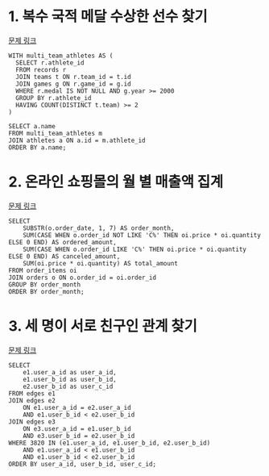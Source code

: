 # 1. 복수 국적 메달 수상한 선수 찾기

[문제 링크](https://solvesql.com/problems/multiple-medalist/)

```MYSQL
WITH multi_team_athletes AS (
  SELECT r.athlete_id
  FROM records r
  JOIN teams t ON r.team_id = t.id
  JOIN games g ON r.game_id = g.id
  WHERE r.medal IS NOT NULL AND g.year >= 2000
  GROUP BY r.athlete_id
  HAVING COUNT(DISTINCT t.team) >= 2
)

SELECT a.name
FROM multi_team_athletes m
JOIN athletes a ON a.id = m.athlete_id
ORDER BY a.name;
```

# 2. 온라인 쇼핑몰의 월 별 매출액 집계

[문제 링크](https://solvesql.com/problems/shoppingmall-monthly-summary/)

```MYSQL
SELECT
    SUBSTR(o.order_date, 1, 7) AS order_month,
    SUM(CASE WHEN o.order_id NOT LIKE 'C%' THEN oi.price * oi.quantity ELSE 0 END) AS ordered_amount,
    SUM(CASE WHEN o.order_id LIKE 'C%' THEN oi.price * oi.quantity ELSE 0 END) AS canceled_amount,
    SUM(oi.price * oi.quantity) AS total_amount
FROM order_items oi
JOIN orders o ON o.order_id = oi.order_id
GROUP BY order_month
ORDER BY order_month;
```

# 3. 세 명이 서로 친구인 관계 찾기

[문제 링크](https://solvesql.com/problems/friend-group-of-3/)

```MYSQL
SELECT
    e1.user_a_id as user_a_id,
    e1.user_b_id as user_b_id,
    e2.user_b_id as user_c_id
FROM edges e1
JOIN edges e2 
    ON e1.user_a_id = e2.user_a_id 
    AND e1.user_b_id < e2.user_b_id
JOIN edges e3 
    ON e3.user_a_id = e1.user_b_id 
    AND e3.user_b_id = e2.user_b_id
WHERE 3820 IN (e1.user_a_id, e1.user_b_id, e2.user_b_id)
    AND e1.user_a_id < e1.user_b_id
    AND e1.user_b_id < e2.user_b_id
ORDER BY user_a_id, user_b_id, user_c_id;
```